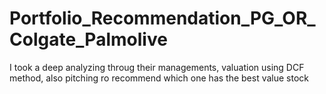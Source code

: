 # Portfolio_Recommendation_PG_OR_Colgate_Palmolive
 I took a deep analyzing throug their managements, valuation using DCF method, also pitching ro recommend which one has the best value stock
